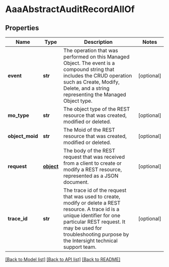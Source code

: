 # AaaAbstractAuditRecordAllOf

## Properties
Name | Type | Description | Notes
------------ | ------------- | ------------- | -------------
**event** | **str** | The operation that was performed on this Managed Object. The event is a compound string that includes the CRUD operation such as Create, Modify, Delete, and a string representing the Managed Object type.   | [optional] 
**mo_type** | **str** | The object type of the REST resource that was created, modified or deleted.   | [optional] 
**object_moid** | **str** | The Moid of the REST resource that was created, modified or deleted.   | [optional] 
**request** | [**object**](.md) | The body of the REST request that was received from a client to create or modify a REST resource, represented as a JSON document.   | [optional] 
**trace_id** | **str** | The trace id of the request that was used to create, modify or delete a REST resource.  A trace id is a unique identifier for one particular REST request. It may be used for troubleshooting purpose by the Intersight technical support team.     | [optional] 

[[Back to Model list]](../README.md#documentation-for-models) [[Back to API list]](../README.md#documentation-for-api-endpoints) [[Back to README]](../README.md)


